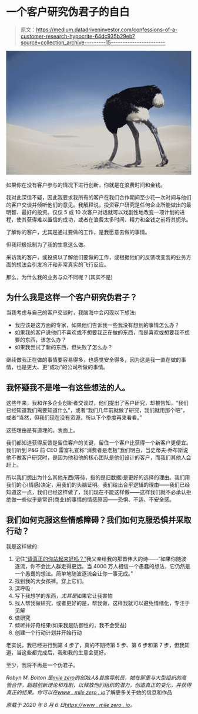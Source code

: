 # 一个客户研究伪君子的自白

> 原文：<https://medium.datadriveninvestor.com/confessions-of-a-customer-research-hypocrite-64dc935b29eb?source=collection_archive---------15----------------------->

![](img/1168724587e4a6692af8ddb9126d2d21.png)

如果你在没有客户参与的情况下进行创新，你就是在浪费时间和金钱。

我对此深信不疑，因此我要求我所有的客户在我们合作期间至少花一次时间与他们的客户交谈并倾听他们的意见。我解释说，投资客户研究是任何企业所能做出的最明智、最好的投资。仅仅 5 或 10 次客户对话就可以戏剧性地改变一项计划的进程，使其获得难以置信的成功，或者在浪费太多时间、精力和金钱之前将其扼杀。

了解你的客户，尤其是通过要做的工作，是我愿意去做的事情。

但我积极抵制为了我的生意这么做。

采访我的客户，或投资以了解他们要做的工作，或根据他们的反馈改变我的业务方面的想法会引发冷汗和非常真实的飞行反应。

那么，为什么我的业务与众不同呢？(其实不是)

## 为什么我是这样一个客户研究伪君子？

当我考虑与自己的客户交谈时，我脑海中会闪现以下想法:

*   我应该是这方面的专家，如果他们告诉我一些我没有想到的事情怎么办？
*   如果我的客户说他们不喜欢或不想要我正在做的东西，而是喜欢或想要我不想要的东西，该怎么办？
*   如果我尝试了新的东西，但失败了怎么办？

继续做我正在做的事情要容易得多，也感觉安全得多，因为这是我一直在做的事情，也是更大、更“成功”的公司所做的事情。

## **我怀疑我不是唯一有这些想法的人。**

这些年来，我和许多企业创新者交谈过，他们提出了客户研究，却被告知，“我们已经知道我们需要知道什么”，或者“我们几年前就做了研究，我们就用那个吧”，或者“当然，但我们现在没有资源，所以下个季度再来看看。”

这些理由是有道理的。表面上。

我们都知道获得反馈是留住客户的关键，留住一个客户比获得一个新客户更便宜。我们听到 P&G 前 CEO 雷富礼宣称“消费者是老板”我们明白，当史蒂夫·乔布斯说他不做客户研究时，是因为他和他的核心团队是他们设计的客户，而我们其他人会赶上。

所以我们想出为什么其他东西(等待，指的是旧数据)是更好的选择的理由。我们用我们的心(情感)决定，用我们的头脑证明。我们给出合乎逻辑的理由——我们已经知道这一点，我们已经这样做了，我们现在不能这样做——这样我们就不必承认拒绝做一些似乎是常识(商业)的事情的情感原因——恐惧、不适、不安全感。

## **我们如何克服这些情感障碍？我们如何克服恐惧并采取行动？**

我是这样做的:

1.  记住[“请真正的你站起来好吗？”](https://allpoetry.com/Edward-Sanford-Martin#:~:text=Will%20The%20Real%20You%20Please%20Stand%20Up%3F!&text=If%20you%20move%20with%20the,%2D%2D%E2%80%94stand%20up%20for%20it.)我父亲给我的那首伟大的诗——“如果你随波逐流，你不会比人群走得更远。当 4000 万人相信一个愚蠢的想法，它仍然是一个愚蠢的想法。简单地随波逐流会让你一事无成。”
2.  找到我的大女孩裤。穿上它们。
3.  深呼吸
4.  写下我想学的东西，*尤其是*如果它让我害怕
5.  找人帮我做研究，或者更好的是，帮我做，这样我就可以避免情绪化，专注于见解
6.  做研究
7.  倾听并好奇结果(如果我是防御性的，我不会受益)
8.  创建一个行动计划并开始行动

老实说，我已经进行到第 4 步了，真的不期待第 5 步、第 6 步和第 7 步，但我知道，当这些都完成后，我和我的生意会更好。

至少，我将不再是一个伪君子。

*Robyn M. Bolton 是*[*mile zero*](http://www.milezero.io/)*的创始人&首席导航员，她在那里与大型组织的高管合作，超越创新理论和戏剧，以释放他们组织的潜力，创造真正的变化，并获得真正的结果。你可以在*[*www . mile zero . io*](http://www.milezero.io/)了解更多关于她的信息和作品

*原载于 2020 年 8 月 6 日*[*https://www . mile zero . io*](https://www.milezero.io/2020/08/06/confessions-of-a-customer-research-hypocrite/)*。*